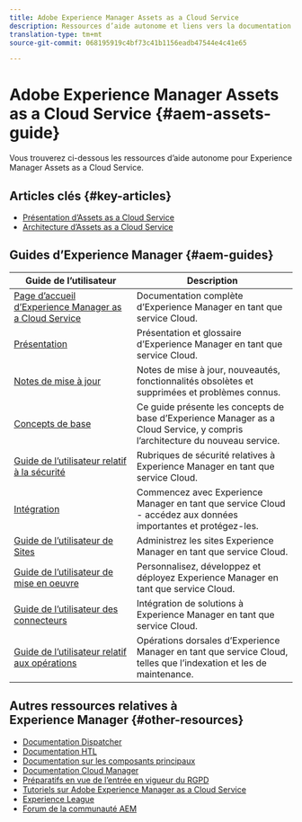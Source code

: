 ```yaml
---
title: Adobe Experience Manager Assets as a Cloud Service
description: Ressources d’aide autonome et liens vers la documentation d’Adobe Experience Manager Assets as a Cloud Service
translation-type: tm+mt
source-git-commit: 068195919c4bf73c41b1156eadb47544e4c41e65

---
```



# Adobe Experience Manager Assets as a Cloud Service {#aem-assets-guide}

Vous trouverez ci-dessous les ressources d’aide autonome pour Experience Manager Assets as a Cloud Service.

## Articles clés {#key-articles}

* [Présentation d’Assets as a Cloud Service](overview.md)
* [Architecture d’Assets as a Cloud Service](architecture.md)

## Guides d’Experience Manager {#aem-guides}

| Guide de l’utilisateur | Description |
|---|---|
| [Page d’accueil d’Experience Manager as a Cloud Service](/help/landing/home.md) | Documentation complète d’Experience Manager en tant que service Cloud. |
| [Présentation](/help/overview/home.md) | Présentation et glossaire d’Experience Manager en tant que service Cloud. |
| [Notes de mise à jour](/help/release-notes/home.md) | Notes de mise à jour, nouveautés, fonctionnalités obsolètes et supprimées et problèmes connus. |
| [Concepts de base](/help/core-concepts/home.md) | Ce guide présente les concepts de base d’Experience Manager as a Cloud Service, y compris l’architecture du nouveau service. |
| [Guide de l’utilisateur relatif à la sécurité](/help/security/home.md) | Rubriques de sécurité relatives à Experience Manager en tant que service Cloud. |
| [Intégration](/help/onboarding/home.md) | Commencez avec Experience Manager en tant que service Cloud - accédez aux données importantes et protégez-les. |
| [Guide de l’utilisateur de Sites](/help/sites-cloud/home.md) | Administrez les sites Experience Manager en tant que service Cloud. |
| [Guide de l’utilisateur de mise en oeuvre](/help/implementing/home.md) | Personnalisez, développez et déployez Experience Manager en tant que service Cloud. |
| [Guide de l’utilisateur des connecteurs](/help/connectors/home.md) | Intégration de solutions à Experience Manager en tant que service Cloud. |
| [Guide de l’utilisateur relatif aux opérations](/help/operations/home.md) | Opérations dorsales d’Experience Manager en tant que service Cloud, telles que l’indexation et les  de maintenance. |

## Autres ressources relatives à Experience Manager {#other-resources}

* [Documentation Dispatcher](/help/implementing/dispatcher/overview.md)
* [Documentation HTL](https://docs.adobe.com/content/help/en/experience-manager-htl/using/overview.html)
* [Documentation sur les composants principaux](https://docs.adobe.com/content/help/en/experience-manager-core-components/using/introduction.html)
* [Documentation Cloud Manager](https://docs.adobe.com/content/help/en/experience-manager-cloud-manager/using/introduction-to-cloud-manager.html)
* [Préparatifs en vue de l’entrée en vigueur du RGPD](/help/onboarding/data-privacy-and-protection-readiness/aem-readiness.md)
* [Tutoriels sur Adobe Experience Manager as a Cloud Service](https://docs.adobe.com/content/help/en/experience-manager-learn/cloud-service/overview.html)
* [Experience League](https://guided.adobe.com/?promoid=K42KVXHD&mv=other#solutions/experience-manager)
* [Forum de la communauté AEM](https://forums.adobe.com/community/experience-cloud/marketing-cloud/experience-manager)
